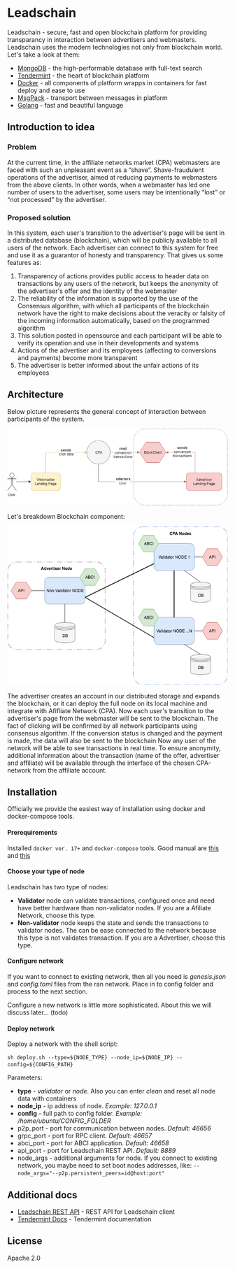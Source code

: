 # Leadschain
Leadschain - secure, fast and open blockchain platform for providing transparancy in interaction between advertisers and webmasters.
Leadschain uses the modern technologies not only from blockchain world. 
Let's take a look at them:
  * [MongoDB] - the high-performable database with full-text search
  * [Tendermint] - the heart of blockchain platform
  * [Docker] - all components of platform wrapps in containers for fast deploy and ease to use
  * [MsgPack] - transport between messages in platform
  * [Golang] - fast and beautiful language

## Introduction to idea
### Problem
At the current time, in the affiliate networks market (CPA) webmasters are faced with such an unpleasant event as a “shave”. Shave-fraudulent operations of the advertiser, aimed at reducing payments to webmasters from the above clients. In other words, when a webmaster has led one number of users to the advertiser, some users may be intentionally “lost” or “not processed” by the advertiser.

### Proposed solution
In this system, each user's transition to the advertiser's page will be sent in a distributed database (blockchain), which will be publicly available to all users of the network. Each advertiser can connect to this system for free and use it as a guarantor of honesty and transparency. 
That gives us some features as:
1. Transparency of actions provides public access to header data on transactions by any users of the network, but keeps the anonymity of the advertiser's offer and the identity of the webmaster
2. The reliability of the information is supported by the use of the Consensus algorithm, with which all participants of the blockchain network have the right to make decisions about the veracity or falsity of the incoming information automatically, based on the programmed algorithm
3. This solution posted in opensource and each participant will be able to verify its operation and use in their developments and systems
4. Actions of the advertiser and its employees (affecting to conversions and payments) become more transparent
5. The advertiser is better informed about the unfair actions of its employees

## Architecture
Below picture represents the general concept of interaction between participants of the system.

![Base concept](docs/architecture/concept.png)

Let's breakdown Blockchain component:

![Nodes communication](docs/architecture/nodes_cm.png)

The advertiser creates an account in our distributed storage and expands the blockchain, or it can deploy the full node on its local machine and integrate with Afifliate Network (CPA).
Now each user's transition to the advertiser's page from the webmaster will be sent to the blockchain. The fact of clicking will be confirmed by all network participants using consensus algorithm.
If the conversion status is changed and the payment is made, the data will also be sent to the blockchain
Now any user of the network will be able to see transactions in real time. To ensure anonymity, additional information about the transaction (name of the offer, advertiser and affiliate) will be available through the interface of the chosen CPA-network from the affiliate account.

## Installation
Officially we provide the easiest way of installation using docker and docker-compose tools.
#### Prerequirements
Installed `docker ver. 17+` and `docker-compose` tools. Good manual are [this](https://docs.docker.com/install/linux/docker-ce/ubuntu/#install-docker-ce-1 "this") and [this](https://docs.docker.com/compose/install/#install-compose "this")

#### Choose your type of node
Leadschain has two type of nodes:
- **Validator** node can validate transactions, configured once and need have better hardware than non-validator nodes. If you are a Afiliate Network, choose this type.
- **Non-validator** node keeps the state and sends the transactions to validator nodes. The can be ease connected to the network because this type is not validates transaction. If you are a Advertiser, choose this type.

#### Configure network
If you want to connect to existing network, then all you need is *genesis.json* and *config.toml* files from the ran network. Place in to config folder and process to the next section.

Configure a new network is little more sophisticated. About this we will discuss later... (todo)
#### Deploy network
Deploy a network with the shell script:

```shell
sh deploy.sh --type=${NODE_TYPE} --node_ip=${NODE_IP} --config=${CONFIG_PATH}
```
Parameters:
* **type** - *validator* or *node*. Also you can enter *clean* and reset all node data with containers
* **node_ip** - ip address of node. *Example: 127.0.0.1*
* **config** - full path to config folder. *Example: /home/ubuntu/CONFIG_FOLDER*
* p2p_port - port for communication between nodes. *Default: 46656*
* grpc_port - port for RPC client. *Default: 46657*
* abci_port - port for ABCI application. *Default: 46658*
* api_port - port for Leadschain REST API. *Default: 8889*
* node_args - additional arguments for node. If you connect to existing network, you maybe need to set boot nodes addresses, like: `--node_args="--p2p.persistent_peers=id@host:port"`

## Additional docs
  * [Leadschain REST API] - REST API for Leadschain client
  * [Tendermint Docs] - Tendermint documentation

License
----
Apache 2.0

   [MongoDB]: <https://www.mongodb.com/>
   [Tendermint]: <https://github.com/tendermint/tendermint>
   [Docker]: <https://www.docker.com/>
   [MsgPack]: <https://msgpack.org/>
   [Golang]: <https://golang.org/>
   [Leadschain REST API]: <https://leadschain1.docs.apiary.io/>
   [Tendermint Docs]: <http://tendermint.readthedocs.io/en/master/introduction.html>